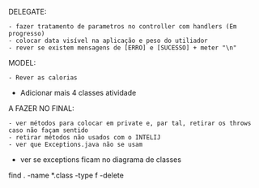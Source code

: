 
DELEGATE:
```
- fazer tratamento de parametros no controller com handlers (Em progresso)
- colocar data visível na aplicação e peso do utiliador
- rever se existem mensagens de [ERRO] e [SUCESSO] + meter "\n"
```

MODEL:
```
- Rever as calorias
```

- Adicionar mais 4 classes atividade


A FAZER NO FINAL:
```
- ver métodos para colocar em private e, par tal, retirar os throws caso não façam sentido
- retirar métodos não usados com o INTELIJ
- ver que Exceptions.java não se usam
```
- ver se exceptions ficam no diagrama de classes 


find . -name \*.class -type f -delete

